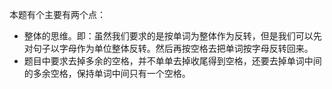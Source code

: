 本题有个主要有两个点：

- 整体的思维。即：虽然我们要求的是按单词为整体作为反转，但是我们可以先对句子以字母作为单位整体反转。然后再按空格去把单词按字母反转回来。
- 题目中要求去掉多余的空格，并不单单去掉收尾得到空格，还要去掉单词中间的多余空格，保持单词中间只有一个空格。